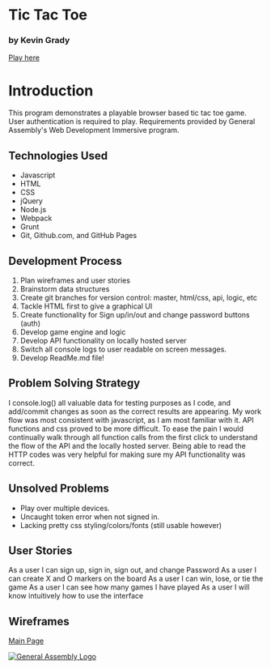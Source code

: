 # Tic Tac Toe
### by Kevin Grady
[Play here](https://kmg1434.github.io/tic-tac-toe-project)

# Introduction

This program demonstrates a playable browser based tic tac toe game. User
authentication is required to play. Requirements provided by General
Assembly's Web Development Immersive program.

## Technologies Used

- Javascript
- HTML
- CSS
- jQuery
- Node.js
- Webpack
- Grunt
- Git, Github.com, and GitHub Pages

## Development Process

1. Plan wireframes and user stories
2. Brainstorm data structures
3. Create git branches for version control: master, html/css, api, logic, etc
4. Tackle HTML first to give a graphical UI
5. Create functionality for Sign up/in/out and change password buttons (auth)
6. Develop game engine and logic
7. Develop API functionality on locally hosted server
8. Switch all console logs to user readable on screen messages.
9. Develop ReadMe.md file!

## Problem Solving Strategy

I console.log() all valuable data for testing purposes as I code, and add/commit
changes as soon as the correct results are appearing. My work flow was most
consistent with javascript, as I am most familiar with it. API functions and
css proved to be more difficult. To ease the pain I would continually walk
through all function calls from the first click to understand the flow of the
API and the locally hosted server. Being able to read the HTTP codes was very
helpful for making sure my API functionality was correct.

## Unsolved Problems

- Play over multiple devices.
- Uncaught token error when not signed in.
- Lacking pretty css styling/colors/fonts (still usable however)

## User Stories

As a user I can sign up, sign in, sign out, and change Password
As a user I can create X and O markers on the board
As a user I can win, lose, or tie the game
As a user I can see how many games I have played
As a user I will know intuitively how to use the interface

## Wireframes

[Main Page](https://imgur.com/DRVsEtl)

[![General Assembly Logo](https://camo.githubusercontent.com/1a91b05b8f4d44b5bbfb83abac2b0996d8e26c92/687474703a2f2f692e696d6775722e636f6d2f6b6538555354712e706e67)](https://generalassemb.ly/education/web-development-immersive)
